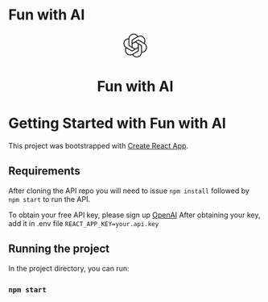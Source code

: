 # Fun with AI
<div align="center">
<img src="./src/assets/images/openai.png" alt="OpenAI Logo" width="50" height="50" align="center"><span><h1>Fun with AI</h1></span>
</div>

# Getting Started with Fun with AI

This project was bootstrapped with [Create React App](https://github.com/facebook/create-react-app).

## Requirements

After cloning the API repo you will need to issue `npm install` followed by `npm start` to run the API. 

To obtain your free API key, please sign up [OpenAI](https://openai.com/api/)
After obtaining your key, add it in .env file `REACT_APP_KEY=your.api.key`

## Running the project

In the project directory, you can run:
### `npm start`
